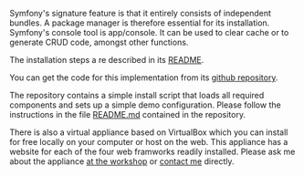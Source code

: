 Symfony's signature feature is that it entirely consists of independent bundles. A package manager is therefore essential for its installation. Symfony's console tool is app/console. It can be used to clear cache or to generate CRUD code, amongst other functions. 

The installation steps a re described in its [README](https://github.com/cocomore/fuxcon2013_symfony#readme).

You can get the code for this implementation from its [github repository](https://github.com/cocomore/fuxcon2013_symfony/).

The repository contains a simple install script that loads all required components and sets up a simple demo configuration. Please follow the instructions in the file [README.md](https://github.com/cocomore/fuxcon2013_symfony#readme) contained in the repository.

There is also a virtual appliance based on VirtualBox which you can install for free locally on your computer or host on the web. This appliance has a website for each of the four web framworks readily installed. Please ask me about the appliance [at the workshop](http://fuxcon.de) or [contact me](http://www.cocomore.com/contact) directly.